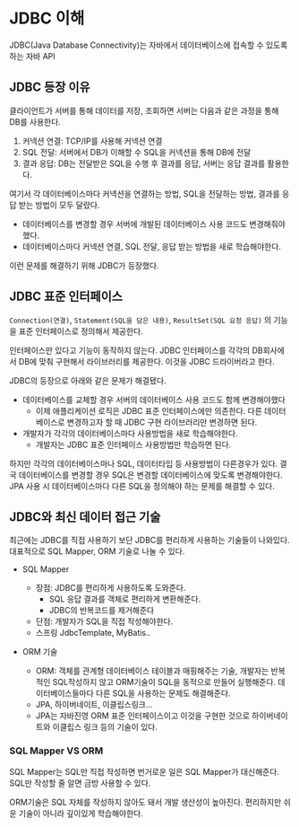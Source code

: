 # JDBC 이해
JDBC(Java Database Connectivity)는 자바에서 데이터베이스에 접속할 수 있도록 하는 자바 API
## JDBC 등장 이유
클라이언트가 서버를 통해 데이터를 저장, 조회하면 서버는 다음과 같은 과정을 통해 DB를 사용한다.
1. 커넥션 연결: TCP/IP를 사용해 커넥션 연결
2. SQL 전달: 서버에서 DB가 이해할 수 SQL을 커넥션을 통해 DB에 전달
3. 결과 응답: DB는 전달받은 SQL을 수행 후 결과를 응답, 서버는 응답 결과를 활용한다.

여기서 각 데이터베이스마다 커넥션을 연결하는 방법, SQL을 전달하는 방법, 결과를 응답 받는 방법이 모두 달랐다.
- 데이터베이스를 변경할 경우 서버에 개발된 데이터베이스 사용 코드도 변경해줘야 했다.
- 데이터베이스마다 커넥션 연결, SQL 전달, 응답 받는 방법을 새로 학습해야한다.

이런 문제를 해결하기 위해 JDBC가 등장했다.

## JDBC 표준 인터페이스

`Connection(연결)`, `Statement(SQL을 담은 내용)`, `ResultSet(SQL 요청 응답)` 의 기능을 표준 인터페이스로 정의해서 제공한다.

인터페이스만 있다고 기능이 동작하지 않는다. JDBC 인터페이스를 각각의 DB회사에서 DB에 맞춰 구현해서 라이브러리를 제공한다. 이것을 JDBC 드라이버라고 한다.

JDBC의 등장으로 아래와 같은 문제가 해결됐다.
- 데이터베이스를 교체할 경우 서버의 데이터베이스 사용 코드도 함께 변경해야했다
  - 이제 애플리케이션 로직은 JDBC 표준 인터페이스에만 의존한다. 다른 데이터베이스로 변경하고자 할 때 JDBC 구현 라이브러리만 변경하면 된다.
- 개발자가 각각의 데이터베이스마다 사용방법을 새로 학습해야한다.
  - 개발자는 JDBC 표준 인터페이스 사용방법만 학습하면 된다.

하지만 각각의 데이터베이스마나 SQL, 데이터타입 등 사용방법이 다른경우가 있다. 결국 데이터베이스를 변경할 경우 SQL은 변경할 데이터베이스에 맞도록 변경해야한다. JPA 사용 시 데이터베이스마다 다른 SQL을 정의해야 하는 문제를 해결할 수 있다.

## JDBC와 최신 데이터 접근 기술
최근에는 JDBC를 직접 사용하기 보단 JDBC를 편리하게 사용하는 기술들이 나와있다. 대표적으로 SQL Mapper, ORM 기술로 나눌 수 있다.

- SQL Mapper
  - 장점: JDBC를 편리하게 사용하도록 도와준다.
    - SQL 응답 결과를 객체로 편리하게 변환해준다.
    - JDBC의 반복코드를 제거해준다
  - 단점: 개발자가 SQL을 직접 작성해야한다.
  - 스프링 JdbcTemplate, MyBatis..

- ORM 기술
  - ORM: 객체를 관계형 데이터베이스 테이블과 매핑해주는 기술, 개발자는 반복적인 SQL작성하지 않고 ORM기술이 SQL을 동적으로 만들어 실행해준다. 데이터베이스들마다 다른 SQL을 사용하는 문제도 해결해준다.
  - JPA, 하이버네이트, 이클립스링크...
  - JPA는 자바진영 ORM 표준 인터페이스이고 이것을 구현한 것으로 하이버네이트와 이클립스 링크 등의 기술이 있다.

### SQL Mapper VS ORM 
SQL Mapper는 SQL만 직접 작성하면 번거로운 일은 SQL Mapper가 대신해준다. SQL만 작성할 줄 알면 금방 사용할 수 있다.

ORM기술은 SQL 자체를 작성하지 않아도 돼서 개발 생산성이 높아진다. 편리하지만 쉬운 기술이 아니라 깊이있게 학습해야한다. 